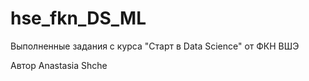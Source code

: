 # hse_fkn_DS_ML
Выполненные задания  с курса "Старт в Data Science"  от ФКН ВШЭ

Автор Anastasia Shche
